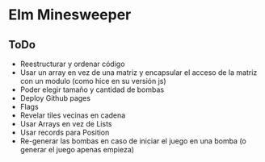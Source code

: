 # Elm Minesweeper

## ToDo

- Reestructurar y ordenar código
- Usar un array en vez de una matriz y encapsular el acceso de la matriz con un modulo (como hice en su versión js)
- Poder elegir tamaño y cantidad de bombas
- Deploy Github pages
- Flags
- Revelar tiles vecinas en cadena
- Usar Arrays en vez de Lists
- Usar records para Position
- Re-generar las bombas en caso de iniciar el juego en una bomba (o generar el juego apenas empieza)